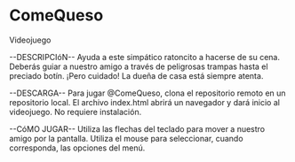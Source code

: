 # ComeQueso
Videojuego 

--DESCRIPCIóN--
Ayuda a este simpático ratoncito a hacerse de su cena. Deberás guiar a nuestro amigo a través de peligrosas trampas hasta el preciado botín. ¡Pero cuidado! La dueña de casa está siempre atenta. 

--DESCARGA--
Para jugar @ComeQueso, clona el repositorio remoto en un repositorio local. El archivo index.html abrirá un navegador y dará inicio al videojuego. No requiere instalación.

--CóMO JUGAR--
Utiliza las flechas del teclado para mover a nuestro amigo por la pantalla. Utiliza el mouse para seleccionar, cuando corresponda, las opciones del menú.
